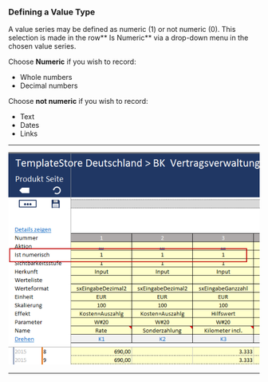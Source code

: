 ### Defining a Value Type

A value series may be defined as numeric \(1\) or not numeric \(0\). This selection is made in the row** Is Numeric** via a drop-down menu in the chosen value series.

Choose **Numeric** if you wish to record:

* Whole numbers
* Decimal numbers 

Choose **not numeric** if you wish to record:

* Text
* Dates
* Links

---

![](/assets/Temp5.png)

---




